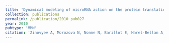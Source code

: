 ```yaml
---
title: 'Dynamical modeling of microRNA action on the protein translation process'
collection: publications
permalink: /publication/2010_pub027
year: 2010
pubtype: 'MMN'
citation: 'Zinovyev A, Morozova N, Nonne N, Barillot E, Harel-Bellan A, Gorban AN. Dynamical modeling of microRNA action on the protein translation process. 2010. <i>BMC Systems Biology</i> 4:13. '
---
```

